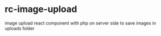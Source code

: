 # rc-image-upload
image upload react component with php on server side to save images in uploads folder
